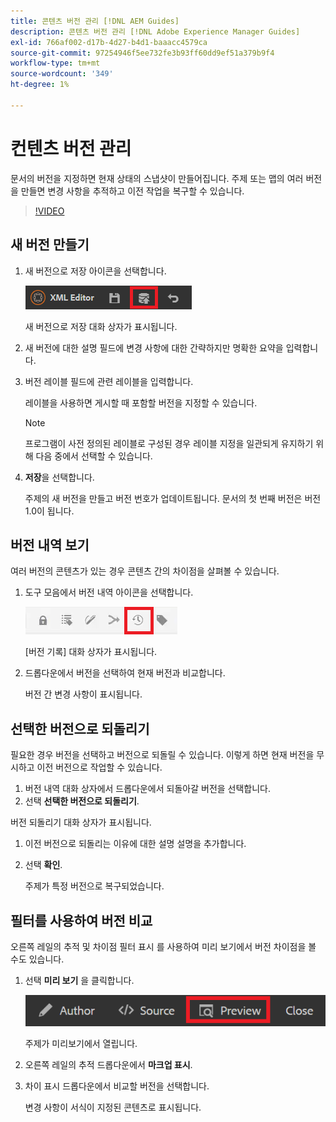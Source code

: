 ```yaml
---
title: 콘텐츠 버전 관리 [!DNL AEM Guides]
description: 콘텐츠 버전 관리 [!DNL Adobe Experience Manager Guides]
exl-id: 766af002-d17b-4d27-b4d1-baaacc4579ca
source-git-commit: 97254946f5ee732fe3b93ff60dd9ef51a379b9f4
workflow-type: tm+mt
source-wordcount: '349'
ht-degree: 1%

---
```


# 컨텐츠 버전 관리

문서의 버전을 지정하면 현재 상태의 스냅샷이 만들어집니다. 주제 또는 맵의 여러 버전을 만들면 변경 사항을 추적하고 이전 작업을 복구할 수 있습니다.

>[!VIDEO](https://video.tv.adobe.com/v/336724?quality=12&learn=on)

## 새 버전 만들기

1. 새 버전으로 저장 아이콘을 선택합니다.

   ![새 버전으로 저장 아이콘](images/common/save-as-new-version.png)

   새 버전으로 저장 대화 상자가 표시됩니다.

1. 새 버전에 대한 설명 필드에 변경 사항에 대한 간략하지만 명확한 요약을 입력합니다.
1. 버전 레이블 필드에 관련 레이블을 입력합니다.

   레이블을 사용하면 게시할 때 포함할 버전을 지정할 수 있습니다.

   >[!NOTE]
   >
   >프로그램이 사전 정의된 레이블로 구성된 경우 레이블 지정을 일관되게 유지하기 위해 다음 중에서 선택할 수 있습니다.

1. **저장**&#x200B;을 선택합니다.

   주제의 새 버전을 만들고 버전 번호가 업데이트됩니다. 문서의 첫 번째 버전은 버전 1.0이 됩니다.

## 버전 내역 보기

여러 버전의 콘텐츠가 있는 경우 콘텐츠 간의 차이점을 살펴볼 수 있습니다.

1. 도구 모음에서 버전 내역 아이콘을 선택합니다.

   ![버전 내역 아이콘](images/lesson-7/version-history.png)

   [버전 기록] 대화 상자가 표시됩니다.

1. 드롭다운에서 버전을 선택하여 현재 버전과 비교합니다.

   버전 간 변경 사항이 표시됩니다.

## 선택한 버전으로 되돌리기

필요한 경우 버전을 선택하고 버전으로 되돌릴 수 있습니다. 이렇게 하면 현재 버전을 무시하고 이전 버전으로 작업할 수 있습니다.

1. 버전 내역 대화 상자에서 드롭다운에서 되돌아갈 버전을 선택합니다.
1. 선택 **선택한 버전으로 되돌리기**.

버전 되돌리기 대화 상자가 표시됩니다.

1. 이전 버전으로 되돌리는 이유에 대한 설명 설명을 추가합니다.
1. 선택 **확인**.

   주제가 특정 버전으로 복구되었습니다.

## 필터를 사용하여 버전 비교

오른쪽 레일의 추적 및 차이점 필터 표시 를 사용하여 미리 보기에서 버전 차이점을 볼 수도 있습니다.

1. 선택 **미리 보기** 을 클릭합니다.

   ![미리보기 버튼](images/common/select-preview.png)

   주제가 미리보기에서 열립니다.

1. 오른쪽 레일의 추적 드롭다운에서 **마크업 표시**.
1. 차이 표시 드롭다운에서 비교할 버전을 선택합니다.

   변경 사항이 서식이 지정된 콘텐츠로 표시됩니다.
